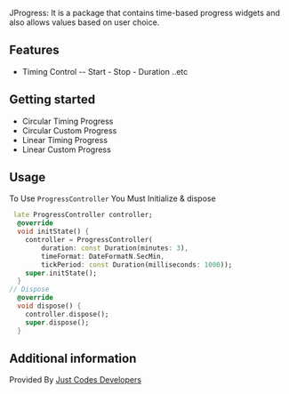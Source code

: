 
JProgress: It is a package that contains time-based progress widgets and also allows values based on user choice.

## Features

- Timing Control -- Start - Stop - Duration ..etc

## Getting started
- Circular Timing Progress
- Circular Custom Progress
- Linear Timing Progress
- Linear Custom Progress

## Usage
To Use `ProgressController` You Must Initialize & dispose
```dart
 late ProgressController controller;
  @override
  void initState() {
    controller = ProgressController(
        duration: const Duration(minutes: 3),
        timeFormat: DateFormatN.SecMin,
        tickPeriod: const Duration(milliseconds: 1000));
    super.initState();
  }
// Dispose
  @override
  void dispose() {
    controller.dispose();
    super.dispose();
  }
```
## Additional information

Provided By [Just Codes Developers](https://jucodes.com/)
